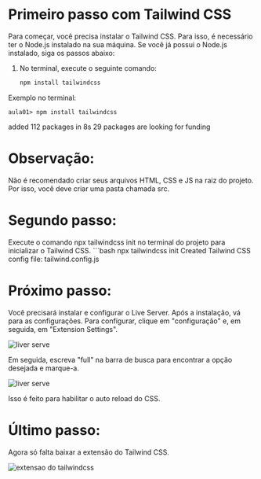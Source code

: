 # Primeiro passo com Tailwind CSS 

Para começar, você precisa instalar o Tailwind CSS. Para isso, é necessário ter o Node.js instalado na sua máquina. Se você já possui o Node.js instalado, siga os passos abaixo:

1. No terminal, execute o seguinte comando:
   
   ```bash
   npm install tailwindcss

Exemplo no terminal:

    aula01> npm install tailwindcss
added 112 packages in 8s
29 packages are looking for funding

# Observação:
Não é recomendado criar seus arquivos HTML, CSS e JS na raiz do projeto. Por isso, você deve criar uma pasta chamada src.

# Segundo passo:
Execute o comando npx tailwindcss init no terminal do projeto para inicializar o Tailwind CSS.
    ```bash
        npx tailwindcss init
        Created Tailwind CSS config file: tailwind.config.js


# Próximo passo:
Você precisará instalar e configurar o Live Server. Após a instalação, vá para as configurações. Para configurar, clique em "configuração" e, em seguida, em "Extension Settings".

![liver serve](/src/assets/print.png)

Em seguida, escreva "full" na barra de busca para encontrar a opção desejada e marque-a.

![liver serve](//src/assets/print2.png)

Isso é feito para habilitar o auto reload do CSS.
    
# Último passo:
Agora só falta baixar a extensão do Tailwind CSS.

![extensao do tailwindcss](/src/assets/print3.png)






